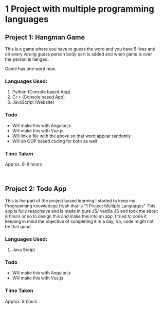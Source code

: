 # 1 Project with multiple programming languages

## Project 1: Hangman Game

This is a game where you have to guess the word and you have 5 lives and on every wrong guess person body part is added and when game is over the person is hanged.

Game has one word now.

### Languages Used:

<ol>
    <li>Python (Console based App)</li>
    <li>C++ (Console based App)</li>
    <li>JavaScript (Website)</li>
</ol>

### Todo

<ul>
    <li>Will make this with Angular.js</li>
    <li>Will make this with Vue.js</li>
    <li>Will link a file with the above so that word appear randomly</li>
    <li>Will do OOP based coding for both as well</li>
</ul>

### Time Taken

Approx. 6-8 hours

<br/>

## Project 2: Todo App

This is the part of the project based learning I started to keep my Programming knowledege fresh that is "1 Project Multiple Languages"
This app is fully responsive and is made in pure JS/ vanilla JS and took me about 8 hours or so to design this and make this into an app.
I tried to code it keeping in mind the objective of completing it in a day, So, code might not be that good

### Languages Used:

<ol>
    <li>Java Script</li>
</ol>

### Todo

<ul>
    <li>Will make this with Angular.js</li>
    <li>Will make this with Vue.js</li>
</ul>

### Time Taken

Approx. 8 hours
